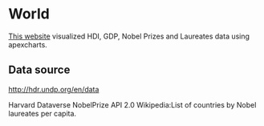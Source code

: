 # World
[This website](https://aihua0055.github.io/) visualized HDI, GDP, Nobel Prizes and Laureates data using apexcharts.

## Data source
http://hdr.undp.org/en/data

Harvard Dataverse
NobelPrize API 2.0
Wikipedia:List of countries by Nobel laureates per capita.
